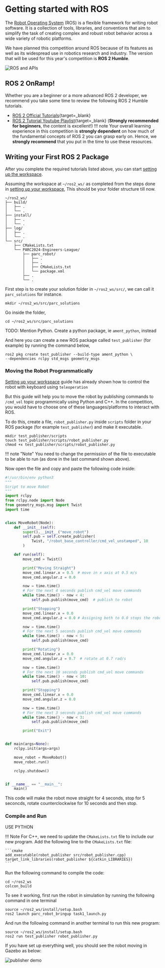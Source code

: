 # Getting started with ROS

The [Robot Operating System](https://www.ros.org/about-ros/) (ROS) is a flexible framework for writing robot software. It is a collection of tools, libraries, and conventions that aim to simplify the task of creating complex and robust robot behavior across a wide variety of robotic platforms.

We have planned this competition around ROS because of its features as well as its widespread use in robotics research and industry. The version that will be used for this year's competition is **ROS 2 Humble**.

![ROS and APIs](assets/ros-apis.png)

## ROS 2 OnRamp!

Whether you are a beginner or a more advanced ROS 2 developer, we recommend you take some time to review the following ROS 2 Humble tutorials.

* [ROS 2 Official Tutorials](https://docs.ros.org/en/humble/Tutorials.html){target=_blank}
* [ROS 2 Tutorial Youtube Playlist](https://www.youtube.com/playlist?list=PLLSegLrePWgJudpPUof4-nVFHGkB62Izy){target=_blank}  (**Strongly recommended for beginners**, the content is excellent!)
!!! note
    Your overall learning experience in this competition is **strongly dependent** on how much of the fundamental concepts of ROS 2 you can grasp early on. Hence, we **strongly recommend** that you put in the time to use these resources.

<!-- - [ROS Tutorials](http://wiki.ros.org/ROS/Tutorials){target=_blank}  - Official ROS tutorials
- [ROS Tutorial YouTube Playlist](https://www.youtube.com/playlist?list=PLLSegLrePWgIbIrA4iehUQ-impvIXdd9Q){target=_blank}  - YouTube playlist of ROS tutorials. This is a good resource if you prefer to learn by watching videos

* [Chapter 5](http://wiki.ros.org/ROS/Tutorials/UnderstandingNodes) (ROS Nodes): *"This tutorial introduces ROS graph concepts and discusses the use of roscore, rosnode, and rosrun commandline tools"*
* [Chapter 6](http://wiki.ros.org/ROS/Tutorials/UnderstandingTopics) (ROS Topics): *"This tutorial introduces ROS topics as well as using the rostopic and rqt_plot commandline tools."*
* [Chapter 12](http://wiki.ros.org/ROS/Tutorials/WritingPublisherSubscriber%28python%29) (Writing simple publisher and subscriber in Python)
* Understand the [core tools provided by ROS](https://www.ros.org/core-components/), including RViz, rqt_graph, Gazebo, etc. -->


## Writing your First ROS 2 Package

After you complete the required tutorials listed above, you can start [setting up the workspace](../setting-up-your-workspace).

Assuming the workspace at `~/ros2_ws/` as completed from the steps done in [setting up your workspace](../setting-up-your-workspace),
This should be your folder structure till now.

```
~/ros2_ws/
├── build/
│   ├── .
│   └── .
├── install/
│   ├── .
│   └── .
├── log/
│   ├── .
│   └── .
└── src/
    ├── CMakeLists.txt
    └── PARC2024-Engineers-League/
        ├── parc_robot/
        │   ├── .
        │   ├── .
        │   ├── CMakeLists.txt
        │   └── package.xml
        ├── .
        └── .
```

First step is to create your solution folder in `~/ros2_ws/src/`, we can call it `parc_solutions` for instance.
```shell
mkdir ~/ros2_ws/src/parc_solutions
```
Go inside the folder,
```shell
cd ~/ros2_ws/src/parc_solutions
```

TODO: Mention Python. Create a python package, ie `ament_python`, instead

And here you can create a new ROS package called `test_publisher` (for example) by running the command below,
```shell
ros2 pkg create test_publisher --build-type ament_python \
--dependencies rclpy std_msgs geometry_msgs
```

### Moving the Robot Programmatically

[Setting up your workspace](../setting-up-your-workspace) guide has already shown how to control the robot with keyboard using `teleoperation`

But this guide will help you to move the robot by publishing commands to `/cmd_vel` topic programmically using Python and C++. In the competition, you would have to choose one of these languages/platforms to interact with ROS.


To do this, create a file, `robot_publisher.py` inside `scripts` folder in your ROS package (for example `test_publisher`) and make it executable.

```shell
mkdir test_publisher/scripts
touch test_publisher/scripts/robot_publisher.py
chmod +x test_publisher/scripts/robot_publisher.py
```

!!! note "Note"
    You need to change the permission of the file to executable to be able to run (as done in the last command shown above).

Now open the file and copy and paste the following code inside:

```python
#!/usr/bin/env python3
"""
Script to move Robot
"""
import rclpy
from rclpy.node import Node
from geometry_msgs.msg import Twist
import time


class MoveRobot(Node):
    def __init__(self):
        super().__init__("move_robot")
        self.pub = self.create_publisher(
            Twist, "/robot_base_controller/cmd_vel_unstamped", 10
        )

    def run(self):
        move_cmd = Twist()

        print("Moving Straight")
        move_cmd.linear.x = 0.5  # move in x axis at 0.5 m/s
        move_cmd.angular.z = 0.0

        now = time.time()
        # For the next 4 seconds publish cmd_vel move commands
        while time.time() - now < 4:
            self.pub.publish(move_cmd)  # publish to robot

        print("Stopping")
        move_cmd.linear.x = 0.0
        move_cmd.angular.z = 0.0 # Assigning both to 0.0 stops the robot

        now = time.time()
        # For the next 5 seconds publish cmd_vel move commands
        while time.time() - now < 5:
            self.pub.publish(move_cmd)

        print("Rotating")
        move_cmd.linear.x = 0.0
        move_cmd.angular.z = 0.7  # rotate at 0.7 rad/s

        now = time.time()
        # For the next 10 seconds publish cmd_vel move commands
        while time.time() - now < 10:
            self.pub.publish(move_cmd)

        print("Stopping")
        move_cmd.linear.x = 0.0
        move_cmd.angular.z = 0.0

        now = time.time()
        # For the next 3 seconds publish cmd_vel move commands
        while time.time() - now < 3:
            self.pub.publish(move_cmd)

        print("Exit")


def main(args=None):
    rclpy.init(args=args)

    move_robot = MoveRobot()
    move_robot.run()

    rclpy.shutdown()


if __name__ == "__main__":
    main()
```


This code will make the robot move straight for 4 seconds, stop for 5 seconcds, rotate counterclockwise for 10 seconds and then stop.

### Compile and Run

USE PYTHON

!!! Note 
    For C++, we need to update the `CMakeLists.txt` file to include our new program. Add the following line to the `CMakeLists.txt` file:

    ```cmake
    add_executable(robot_publisher src/robot_publisher.cpp)
    target_link_libraries(robot_publisher ${catkin_LIBRARIES})
    ```

Run the following command to compile the code:

```shell
cd ~/ros2_ws
colcon_build
```

To see it working, first run the robot in simulation by running the following command in one terminal

```shell
source ~/ros2_ws/install/setup.bash
ros2 launch parc_robot_bringup task1_launch.py
```

And run the following command in another terminal to run this new program:

```shell
source ~/ros2_ws/install/setup.bash
ros2 run test_publisher robot_publisher.py
```

If you have set up everything well, you should see the robot moving in Gazebo as below:

![publisher demo](assets/getting_started_demo.gif)

<!-- ## Extra Resources

If you want to learn more about ROS, you can check out the following resources:

- [ROS Tutorials](http://wiki.ros.org/ROS/Tutorials){target=_blank}  - Official ROS tutorials
- [ROS Tutorial YouTube Playlist](https://www.youtube.com/playlist?list=PLLSegLrePWgIbIrA4iehUQ-impvIXdd9Q){target=_blank}  - YouTube playlist of ROS tutorials. This is a good resource if you prefer to learn by watching videos. -->
